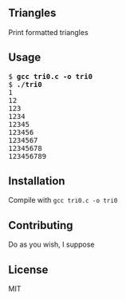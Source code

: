 ## Triangles

Print formatted triangles

## Usage

<pre>
$ <b>gcc tri0.c -o tri0</b>
$ <b>./tri0</b>
1
12
123
1234
12345
123456
1234567
12345678
123456789
</pre>

## Installation

Compile with `gcc tri0.c -o tri0`

## Contributing

Do as you wish, I suppose

## License

MIT